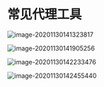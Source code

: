 # 常见代理工具

![image-20201130141323817](https://typora-lxx.oss-cn-beijing.aliyuncs.com/img/20201130141411.png)

![image-20201130141905256](https://typora-lxx.oss-cn-beijing.aliyuncs.com/img/20201130142113.png)

![image-20201130142233476](https://typora-lxx.oss-cn-beijing.aliyuncs.com/img/20201130142233.png)

![image-20201130142455440](https://typora-lxx.oss-cn-beijing.aliyuncs.com/img/20201130142455.png)